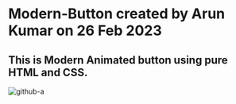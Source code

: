 # Modern-Button created by Arun Kumar on 26 Feb 2023

## This is Modern Animated button using pure HTML and CSS.


![github-a](https://user-images.githubusercontent.com/109665285/229337498-b735cedf-3eb5-453b-a9c3-acc34eb4bca8.gif)
